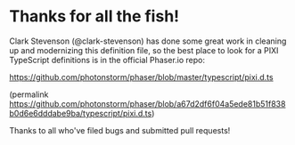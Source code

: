 # Thanks for all the fish!

Clark Stevenson (@clark-stevenson) has done some great work in cleaning up and modernizing this definition file, so the best place to look for a PIXI TypeScript definitions is in the official Phaser.io repo:

https://github.com/photonstorm/phaser/blob/master/typescript/pixi.d.ts

(permalink https://github.com/photonstorm/phaser/blob/a67d2df6f04a5ede81b51f838b0d6e6dddabe9ba/typescript/pixi.d.ts)

Thanks to all who've filed bugs and submitted pull requests!